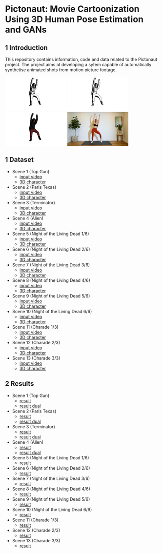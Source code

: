 # Pictonaut: Movie Cartoonization Using 3D Human Pose Estimation and GANs

## 1 Introduction

This repository contains information, code and data related to the Pictonaut project. The project aims at developing a sytem capable of  automatically synthetise animated shots from motion picture footage. 

<!--![](/data/test1/result_dual.gif)-->

<p float="left">
  <img src="img/tiktok2_shae_burns.gif" width="200" />
  <img src="img/tiktok2_shae_bw.gif" width="200" /> 
  <img src="img/tiktok2_shae_col.gif" width="200" />
  <img src="img/tiktok2.gif" width="200" />
</p>




<!--
## 2 Acknowledgements

If you find this repository useful for your research, please cite the original publication:

	TODO


## 2 Preliminar tests

- Scene 1 
	- [input video](/data/topgun/footage.mp4?raw=true)
	- [3D character](/data/topgun/obj)
-->
## 1 Dataset

- Scene 1 (Top Gun)
	- [input video](/data/topgun/footage.mp4?raw=true)
	- [3D character](/data/topgun/obj)
- Scene 2 (Paris Texas)
	- [input video](/data/paristexas/footage.mp4?raw=true)
	- [3D character](/data/paristexas/obj)
- Scene 3 (Terminator)
	- [input video](/data/terminator/footage.mp4?raw=true)
	- [3D character](/data/terminator/obj)
- Scene 4 (Alien)
	- [input video](/data/alien/footage.mp4?raw=true)
	- [3D character](/data/alien/obj)
- Scene 5 (Night of the Living Dead 1/6)
	- [input video](/data/night1/footage.mp4?raw=true)
	- [3D character](/data/night1/obj)
- Scene 6 (Night of the Living Dead 2/6)
	- [input video](/data/night2/footage.mp4?raw=true)
	- [3D character](/data/night2/obj)
- Scene 7 (Night of the Living Dead 3/6)
	- [input video](/data/night3/footage.mp4?raw=true)
	- [3D character](/data/night3/obj)
- Scene 8 (Night of the Living Dead 4/6)
	- [input video](/data/night4/footage.mp4?raw=true)
	- [3D character](/data/night4/obj)
- Scene 9 (Night of the Living Dead 5/6)
	- [input video](/data/night5/footage.mp4?raw=true)
	- [3D character](/data/night5/obj)
- Scene 10 (Night of the Living Dead 6/6)
	- [input video](/data/night6/footage.mp4?raw=true)
	- [3D character](/data/night6/obj)
- Scene 11 (Charade 1/3)
	- [input video](/data/charade1/footage.mp4?raw=true)
	- [3D character](/data/charade1/obj)
- Scene 12 (Charade 2/3)
	- [input video](/data/charade2/footage.mp4?raw=true)
	- [3D character](/data/charade2/obj)
- Scene 13 (Charade 3/3)
	- [input video](/data/charade3/footage.mp4?raw=true)
	- [3D character](/data/charade3/obj)

## 2 Results

- Scene 1 (Top Gun)
	- [result](/data/topgun/result.mp4?raw=true)
	- [result dual](/data/topgun/result_dual.mp4?raw=true)
- Scene 2 (Paris Texas)
	- [result](/data/paristexas/result.mp4?raw=true)
	- [result dual](/data/paristexas/result_dual.mp4?raw=true)
- Scene 3 (Terminator)
	- [result](/data/terminator/result_dual.mp4?raw=true)
	- [result dual](/data/terminator/result.mp4?raw=true)
- Scene 4 (Alien)
	- [result](/data/alien/result_dual.mp4?raw=true)
	- [result dual](/data/alien/result.mp4?raw=true)
- Scene 5 (Night of the Living Dead 1/6)
	- [result](/data/night1/result.mp4?raw=true)
- Scene 6 (Night of the Living Dead 2/6)
	- [result](/data/night2/result.mp4?raw=true)
- Scene 7 (Night of the Living Dead 3/6)
	- [result](/data/night3/result.mp4?raw=true)
- Scene 8 (Night of the Living Dead 4/6)
	- [result](/data/night4/result.mp4?raw=true)
- Scene 9 (Night of the Living Dead 5/6)
	- [result](/data/night5/result.mp4?raw=true)
- Scene 10 (Night of the Living Dead 6/6)
	- [result](/data/night6/result.mp4?raw=true)
- Scene 11 (Charade 1/3)
	- [result](/data/charade1/result.mp4?raw=true)
- Scene 12 (Charade 2/3)
	- [result](/data/charade2/result.mp4?raw=true)
- Scene 13 (Charade 3/3)
	- [result](/data/charade3/result.mp4?raw=true)

